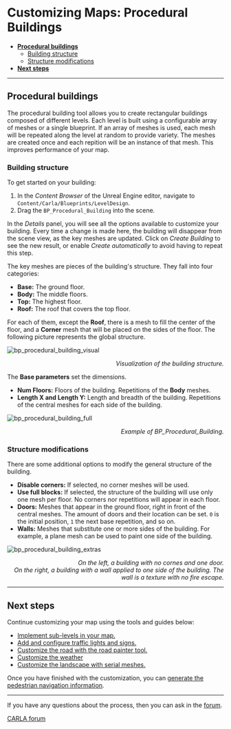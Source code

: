 # Customizing Maps: Procedural Buildings

- [__Procedural buildings__](#add-serial-meshes)
	- [Building structure](#building-structure)
	- [Structure modifications](#structure-modifications)
- [__Next steps__](#next-steps)

---

## Procedural buildings

The procedural building tool allows you to create rectangular buildings composed of different levels. Each level is built using a configurable array of meshes or a single blueprint. If an array of meshes is used, each mesh will be repeated along the level at random to provide variety. The meshes are created once and each repition will be an instance of that mesh. This improves performance of your map.

### Building structure

To get started on your building:

1. In the _Content Browser_ of the Unreal Engine editor, navigate to `Content/Carla/Blueprints/LevelDesign`.
2. Drag the `BP_Procedural_Building` into the scene.

In the _Details_ panel, you will see all the options available to customize your building. Every time a change is made here, the building will disappear from the scene view, as the key meshes are updated. Click on _Create Building_ to see the new result, or enable _Create automatically_ to avoid having to repeat this step.

The key meshes are pieces of the building's structure. They fall into four categories:

- __Base:__ The ground floor.
- __Body:__ The middle floors.
- __Top:__ The highest floor.
- __Roof:__ The roof that covers the top floor.

For each of them, except the __Roof__, there is a mesh to fill the center of the floor, and a __Corner__ mesh that will be placed on the sides of the floor. The following picture represents the global structure.

![bp_procedural_building_visual](../img/map_customization/BP_Procedural_Building_Visual.jpg)
<div style="text-align: right"><i>Visualization of the building structure.</i></div>

The __Base parameters__ set the dimensions.

- __Num Floors:__ Floors of the building. Repetitions of the __Body__ meshes.
- __Length X and Length Y:__ Length and breadth of the building. Repetitions of the central meshes for each side of the building.

![bp_procedural_building_full](../img/map_customization/BP_Procedural_Building_Full.jpg)
<div style="text-align: right"><i>Example of BP_Procedural_Building.</i></div>

### Structure modifications

There are some additional options to modify the general structure of the building.

- __Disable corners:__ If selected, no corner meshes will be used.
- __Use full blocks:__ If selected, the structure of the building will use only one mesh per floor. No corners nor repetitions will appear in each floor.
- __Doors:__ Meshes that appear in the ground floor, right in front of the central meshes. The amount of doors and their location can be set. `0` is the initial position, `1` the next base repetition, and so on.
- __Walls:__ Meshes that substitute one or more sides of the building. For example, a plane mesh can be used to paint one side of the building.

![bp_procedural_building_extras](../img/map_customization/BP_Procedural_Building_Extras.jpg)
<div style="text-align: right"><i>On the left, a building with no cornes and one door. <br> On the right, a building with a wall applied to one side of the building. The wall is a texture with no fire escape.</i></div>

---

## Next steps

Continue customizing your map using the tools and guides below:

- [Implement sub-levels in your map.](tuto_M_custom_layers.md)
- [Add and configure traffic lights and signs.](tuto_M_custom_add_tl.md)
- [Customize the road with the road painter tool.](tuto_M_custom_road_painter.md)
- [Customize the weather](tuto_M_custom_weather_landscape.md#weather-customization)
- [Customize the landscape with serial meshes.](tuto_M_custom_weather_landscape.md#add-serial-meshes)

Once you have finished with the customization, you can [generate the pedestrian navigation information](tuto_M_generate_pedestrian_navigation.md).

---

If you have any questions about the process, then you can ask in the [forum](https://github.com/carla-simulator/carla/discussions).

<div class="build-buttons">
<p>
<a href="https://github.com/carla-simulator/carla/discussions" target="_blank" class="btn btn-neutral" title="Go to the CARLA forum">
CARLA forum</a>
</p>
</div>

